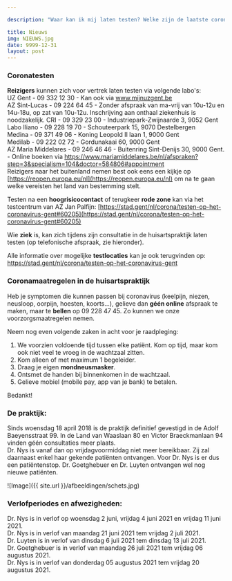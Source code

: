 ```yaml
---

description: "Waar kan ik mij laten testen? Welke zijn de laatste coronamaatregelen? Wanneer is mijn dokter in verlof?"

title: Nieuws
img: NIEUWS.jpg
date: 9999-12-31
layout: post
---
```


### Coronatesten
**Reizigers** kunnen zich voor vertrek laten testen via volgende labo's:<br>
UZ Gent - 09 332 12 30 - Kan ook via www.mijnuzgent.be <br>
AZ Sint-Lucas - 09 224 64 45 - Zonder afspraak van ma-vrij van 10u-12u en 14u-18u, op zat van 10u-12u. Inschrijving aan onthaal
ziekenhuis is noodzakelijk. <be>
CRI - 09 329 23 00 - Industriepark-Zwijnaarde 3, 9052 Gent <br>
Labo Iliano - 09 228 19 70 - Schouteerpark 15, 9070 Destelbergen <br>
Medina - 09 371 49 06 - Koning Leopold II laan 1, 9000 Gent <br>
Medilab - 09 222 02 72 - Gordunakaai 60, 9000 Gent <br>
AZ Maria Middelares - 09 246 46 46 - Buitenring Sint-Denijs 30, 9000 Gent. - Online boeken via
https://www.mariamiddelares.be/nl/afspraken?step=3&specialism=104&doctor=584806#appointment <br> 
Reizigers naar het buitenland nemen best ook eens een kijkje op [https://reopen.europa.eu/nl](https://reopen.europa.eu/nl) om na te gaan welke vereisten het land van bestemming stelt.

Testen na een **hoogrisicocontact** of terugkeer **rode zone** kan via het testcentrum van AZ Jan Palfijn: [https://stad.gent/nl/corona/testen-op-het-coronavirus-gent#60205](https://stad.gent/nl/corona/testen-op-het-coronavirus-gent#60205)<br>
  
Wie **ziek** is, kan zich tijdens zijn consultatie in de huisartspraktijk laten testen (op telefonische afspraak, zie hieronder). <br>

Alle informatie over mogelijke **testlocaties** kan je ook terugvinden op: 
[https://stad.gent/nl/corona/testen-op-het-coronavirus-gent ](https://stad.gent/nl/corona/testen-op-het-coronavirus-gent)<br>

### Coronamaatregelen in de huisartspraktijk
Heb je symptomen die kunnen passen bij coronavirus (keelpijn, niezen, neusloop, oorpijn, hoesten, koorts...), gelieve dan **géén online** afspraak te maken, maar te **bellen** op 09 228 47 45. Zo kunnen we onze voorzorgsmaatregelen nemen.<br>

Neem nog even volgende zaken in acht voor je raadpleging: <br>

1. We voorzien voldoende tijd tussen elke patiënt. Kom op tijd, maar kom ook niet veel te vroeg in de wachtzaal zitten. <br>
2. Kom alleen of met maximum 1 begeleider.<br>
3. Draag je eigen **mondneusmasker**.<br>
4. Ontsmet de handen bij binnenkomen in de wachtzaal.<br>
5. Gelieve mobiel (mobile pay, app van je bank) te betalen. <br>

Bedankt!<br>

### De praktijk:

Sinds woensdag 18 april 2018 is de praktijk definitief gevestigd in de Adolf Baeyensstraat 99. In de Land van Waaslaan 80 en Victor Braeckmanlaan 94 vinden géén consultaties meer plaats. <br>
Dr. Nys is vanaf dan op vrijdagvoormiddag niet meer bereikbaar. Zij zal daarnaast enkel haar gekende patiënten ontvangen. Voor Dr. Nys is er dus een patiëntenstop. Dr. Goetghebuer en Dr. Luyten ontvangen wel nog nieuwe patiënten. <br> 

![Image]({{ site.url }}/afbeeldingen/schets.jpg)



### Verlofperiodes en afwezigheden:

Dr. Nys is in verlof op woensdag 2 juni, vrijdag 4 juni 2021 en vrijdag 11 juni 2021. <br>
Dr. Nys is in verlof van maandag 21 juni 2021 tem vrijdag 2 juli 2021. <br>
Dr. Luyten is in verlof van dinsdag 6 juli 2021 tem dinsdag 13 juli 2021. <br>
Dr. Goetghebuer is in verlof van maandag 26 juli 2021 tem vrijdag 06 augustus 2021. <br>
Dr. Nys is in verlof van donderdag 05 augustus 2021 tem vrijdag 20 augustus 2021.


